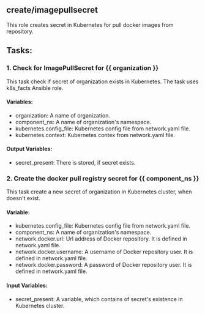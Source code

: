 
## create/imagepullsecret
This role creates secret in Kubernetes for pull docker images from repository.

## Tasks:
### 1. Check for ImagePullSecret for {{ organization }}
This task check if secret of organization exists in Kubernetes.
The task uses k8s_facts Ansible role.

#### Variables:
 - organization: A name of organization.
 - component_ns: A name of organization's namespace.
 - kubernetes.config_file: Kubernetes config file from network.yaml file.
 - kubernetes.context: Kubernetes contex from network.yaml file.
 
#### Output Variables:
 - secret_present: There is stored, if secret exists.

### 2. Create the docker pull registry secret for {{ component_ns }}
This task create a new secret of organization in Kubernetes cluster, when doesn't exist.

#### Variable:
 - kubernetes.config_file: Kubernetes config file from network.yaml file.
 - component_ns: A name of organization's namespace.
 - network.docker.url: Url address of Docker repository. It is defined in network.yaml file.
 - network.docker.username: A username of Docker repository user. It is defined in network.yaml file.
 - network.docker.password: A password of Docker repository user. It is defined in network.yaml file.
 
#### Input Variables:
 - secret_present: A variable, which contains of secret's existence in Kubernetes cluster.